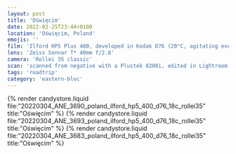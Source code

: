 ```yaml
---
layout: post
title: 'Oświęcim'
date: 2022-02-25T23:44+0100
location: 'Oświęcim, Poland'
emojis: ''
film: 'Ilford HP5 Plus 400, developed in Kodak D76 (20°C, agitating every 30 seconds for 7:30 min)'
lens: 'Zeiss Sonnar T* 40mm f/2.8'
camera: 'Rollei 35 classic'
scan: 'scanned from negative with a Plustek 8200i, edited in Lightroom'
tags: 'roadtrip'
category: 'eastern-bloc'
---
```


{% render candystore.liquid file:"20220304_ANE_3690_poland_ilford_hp5_400_d76_18c_rollei35" title:"Oświęcim" %}
{% render candystore.liquid file:"20220304_ANE_3693_poland_ilford_hp5_400_d76_18c_rollei35" title:"Oświęcim" %}
{% render candystore.liquid file:"20220304_ANE_3683_poland_ilford_hp5_400_d76_18c_rollei35" title:"Oświęcim" %}